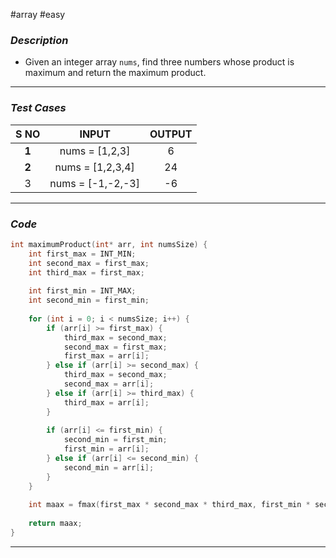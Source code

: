 #array  #easy 
### *Description*  ###

- Given an integer array `nums`, find three numbers whose product is maximum and return the maximum product.
---
### *Test Cases* ###

| **S NO** |       **INPUT**       | **OUTPUT** |
| :------: | :-------------------: | :--------: |
|  **1**   |    nums = [1,2,3]     |     6      |
|  **2**   |   nums = [1,2,3,4]    |     24     |
|    3     | nums = [-1,-2,-3]<br> |     -6     |

---
### *Code* ###

```c
int maximumProduct(int* arr, int numsSize) {
    int first_max = INT_MIN;
    int second_max = first_max;
    int third_max = first_max;
  
    int first_min = INT_MAX;
    int second_min = first_min;
   
    for (int i = 0; i < numsSize; i++) {
        if (arr[i] >= first_max) {
            third_max = second_max;
            second_max = first_max;
            first_max = arr[i];
        } else if (arr[i] >= second_max) {
            third_max = second_max;
            second_max = arr[i];
        } else if (arr[i] >= third_max) {
            third_max = arr[i];
        }
    
        if (arr[i] <= first_min) {
            second_min = first_min;
            first_min = arr[i];
        } else if (arr[i] <= second_min) {
            second_min = arr[i];
        }
    }
  
    int maax = fmax(first_max * second_max * third_max, first_min * second_min * first_max);
  
    return maax;
}

```
---